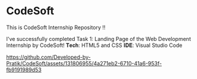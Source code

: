 # CodeSoft
This is CodeSoft Internship Repository !!

I've successfully completed Task 1: Landing Page of the Web Development Internship by CodeSoft!
𝐓𝐞𝐜𝐡: HTML5 and CSS
𝐈𝐃𝐄: Visual Studio Code

https://github.com/Developed-by-Pratik/CodeSoft/assets/131806955/4a271eb2-6710-41a6-953f-fb9191989d53

